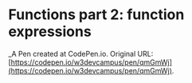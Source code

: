 # Functions part 2: function expressions
 _A Pen created at CodePen.io. Original URL: [https://codepen.io/w3devcampus/pen/qmGmWj](https://codepen.io/w3devcampus/pen/qmGmWj).

 